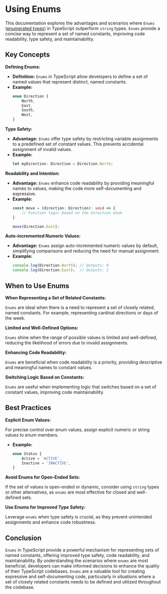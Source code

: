 # Using Enums

This documentation explores the advantages and scenarios where `Enums` ([enumerated types](https://www.typescriptlang.org/docs/handbook/enums.html)) in TypeScript outperform `string` types. `Enums` provide a concise way to represent a set of named constants, improving code readability, type safety, and maintainability.

## Key Concepts

**Defining Enums:**
   - **Definition:** `Enums` in TypeScript allow developers to define a set of named values that represent distinct, named constants.
   - **Example:**
     ```typescript
     enum Direction {
         North,
         East,
         South,
         West,
     }
     ```

**Type Safety:**
   - **Advantage:** `Enums` offer type safety by restricting variable assignments to a predefined set of constant values. This prevents accidental assignment of invalid values.
   - **Example:**
     ```typescript
     let myDirection: Direction = Direction.North;
     ```

**Readability and Intention:**
   - **Advantage:** `Enums` enhance code readability by providing meaningful names to values, making the code more self-documenting and expressive.
   - **Example:**
     ```typescript
     const move = (direction: Direction): void => {
         // Function logic based on the direction enum
     }

     move(Direction.East);
     ```

**Auto-incremented Numeric Values:**
   - **Advantage:** `Enums` assign auto-incremented numeric values by default, simplifying comparisons and reducing the need for manual assignment.
   - **Example:**
     ```typescript
     console.log(Direction.North); // Outputs: 0
     console.log(Direction.East);  // Outputs: 1
     ```

## When to Use Enums

**When Representing a Set of Related Constants:**

`Enums` are ideal when there is a need to represent a set of closely related, named constants. For example, representing cardinal directions or days of the week.

**Limited and Well-Defined Options:**

`Enums` shine when the range of possible values is limited and well-defined, reducing the likelihood of errors due to invalid assignments.

**Enhancing Code Readability:**

`Enums` are beneficial when code readability is a priority, providing descriptive and meaningful names to constant values.

**Switching Logic Based on Constants:**

`Enums` are useful when implementing logic that switches based on a set of constant values, improving code maintainability.

## Best Practices

**Explicit Enum Values:**

For precise control over enum values, assign explicit numeric or string values to enum members.
   - **Example:**
     ```typescript
     enum Status {
         Active = 'ACTIVE',
         Inactive = 'INACTIVE',
     }
     ```

**Avoid Enums for Open-Ended Sets:**

If the set of values is open-ended or dynamic, consider using `string` types or other alternatives, as `enums` are most effective for closed and well-defined sets.

**Use Enums for Improved Type Safety:**

Leverage `enums` when type safety is crucial, as they prevent unintended assignments and enhance code robustness.

## Conclusion

`Enums` in TypeScript provide a powerful mechanism for representing sets of named constants, offering improved type safety, code readability, and maintainability. By understanding the scenarios where `enums` are most beneficial, developers can make informed decisions to enhance the quality of their TypeScript codebases. `Enums` are a valuable tool for creating expressive and self-documenting code, particularly in situations where a set of closely related constants needs to be defined and utilized throughout the codebase.